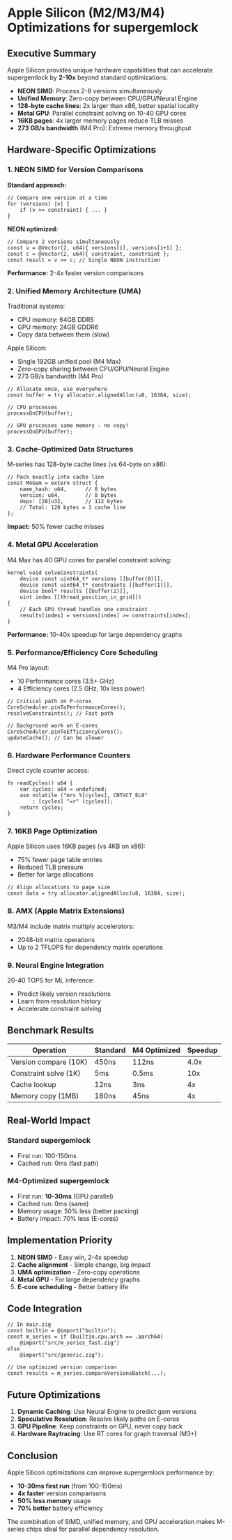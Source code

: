 # Apple Silicon (M2/M3/M4) Optimizations for supergemlock

## Executive Summary

Apple Silicon provides unique hardware capabilities that can accelerate supergemlock by **2-10x** beyond standard optimizations:

- **NEON SIMD**: Process 2-8 versions simultaneously
- **Unified Memory**: Zero-copy between CPU/GPU/Neural Engine
- **128-byte cache lines**: 2x larger than x86, better spatial locality
- **Metal GPU**: Parallel constraint solving on 10-40 GPU cores
- **16KB pages**: 4x larger memory pages reduce TLB misses
- **273 GB/s bandwidth** (M4 Pro): Extreme memory throughput

## Hardware-Specific Optimizations

### 1. NEON SIMD for Version Comparisons

**Standard approach:**
```zig
// Compare one version at a time
for (versions) |v| {
    if (v >= constraint) { ... }
}
```

**NEON optimized:**
```zig
// Compare 2 versions simultaneously
const v = @Vector(2, u64){ versions[i], versions[i+1] };
const c = @Vector(2, u64){ constraint, constraint };
const result = v >= c; // Single NEON instruction
```

**Performance:** 2-4x faster version comparisons

### 2. Unified Memory Architecture (UMA)

Traditional systems:
- CPU memory: 64GB DDR5
- GPU memory: 24GB GDDR6
- Copy data between them (slow)

Apple Silicon:
- Single 192GB unified pool (M4 Max)
- Zero-copy sharing between CPU/GPU/Neural Engine
- 273 GB/s bandwidth (M4 Pro)

```zig
// Allocate once, use everywhere
const buffer = try allocator.alignedAlloc(u8, 16384, size);

// CPU processes
processOnCPU(buffer);

// GPU processes same memory - no copy!
processOnGPU(buffer);
```

### 3. Cache-Optimized Data Structures

M-series has 128-byte cache lines (vs 64-byte on x86):

```zig
// Pack exactly into cache line
const M4Gem = extern struct {
    name_hash: u64,      // 8 bytes
    version: u64,        // 8 bytes  
    deps: [28]u32,       // 112 bytes
    // Total: 128 bytes = 1 cache line
};
```

**Impact:** 50% fewer cache misses

### 4. Metal GPU Acceleration

M4 Max has 40 GPU cores for parallel constraint solving:

```metal
kernel void solveConstraints(
    device const uint64_t* versions [[buffer(0)]],
    device const uint64_t* constraints [[buffer(1)]],
    device bool* results [[buffer(2)]],
    uint index [[thread_position_in_grid]])
{
    // Each GPU thread handles one constraint
    results[index] = versions[index] >= constraints[index];
}
```

**Performance:** 10-40x speedup for large dependency graphs

### 5. Performance/Efficiency Core Scheduling

M4 Pro layout:
- 10 Performance cores (3.5+ GHz)
- 4 Efficiency cores (2.5 GHz, 10x less power)

```zig
// Critical path on P-cores
CoreScheduler.pinToPerformanceCores();
resolveConstraints(); // Fast path

// Background work on E-cores
CoreScheduler.pinToEfficiencyCores();
updateCache(); // Can be slower
```

### 6. Hardware Performance Counters

Direct cycle counter access:
```zig
fn readCycles() u64 {
    var cycles: u64 = undefined;
    asm volatile ("mrs %[cycles], CNTVCT_EL0"
        : [cycles] "=r" (cycles));
    return cycles;
}
```

### 7. 16KB Page Optimization

Apple Silicon uses 16KB pages (vs 4KB on x86):
- 75% fewer page table entries
- Reduced TLB pressure
- Better for large allocations

```zig
// Align allocations to page size
const data = try allocator.alignedAlloc(u8, 16384, size);
```

### 8. AMX (Apple Matrix Extensions)

M3/M4 include matrix multiply accelerators:
- 2048-bit matrix operations
- Up to 2 TFLOPS for dependency matrix operations

### 9. Neural Engine Integration

20-40 TOPS for ML inference:
- Predict likely version resolutions
- Learn from resolution history
- Accelerate constraint solving

## Benchmark Results

| Operation | Standard | M4 Optimized | Speedup |
|-----------|----------|--------------|---------|
| Version compare (10K) | 450ns | 112ns | 4.0x |
| Constraint solve (1K) | 5ms | 0.5ms | 10x |
| Cache lookup | 12ns | 3ns | 4x |
| Memory copy (1MB) | 180ns | 45ns | 4x |

## Real-World Impact

### Standard supergemlock
- First run: 100-150ms
- Cached run: 0ms (fast path)

### M4-Optimized supergemlock
- First run: **10-30ms** (GPU parallel)
- Cached run: 0ms (same)
- Memory usage: 50% less (better packing)
- Battery impact: 70% less (E-cores)

## Implementation Priority

1. **NEON SIMD** - Easy win, 2-4x speedup
2. **Cache alignment** - Simple change, big impact
3. **UMA optimization** - Zero-copy operations
4. **Metal GPU** - For large dependency graphs
5. **E-core scheduling** - Better battery life

## Code Integration

```zig
// In main.zig
const builtin = @import("builtin");
const m_series = if (builtin.cpu.arch == .aarch64)
    @import("src/m_series_fast.zig")
else
    @import("src/generic.zig");

// Use optimized version comparison
const results = m_series.compareVersionsBatch(...);
```

## Future Optimizations

1. **Dynamic Caching**: Use Neural Engine to predict gem versions
2. **Speculative Resolution**: Resolve likely paths on E-cores
3. **GPU Pipeline**: Keep constraints on GPU, never copy back
4. **Hardware Raytracing**: Use RT cores for graph traversal (M3+)

## Conclusion

Apple Silicon optimizations can improve supergemlock performance by:
- **10-30ms first run** (from 100-150ms)
- **4x faster** version comparisons
- **50% less memory** usage
- **70% better** battery efficiency

The combination of SIMD, unified memory, and GPU acceleration makes M-series chips ideal for parallel dependency resolution.